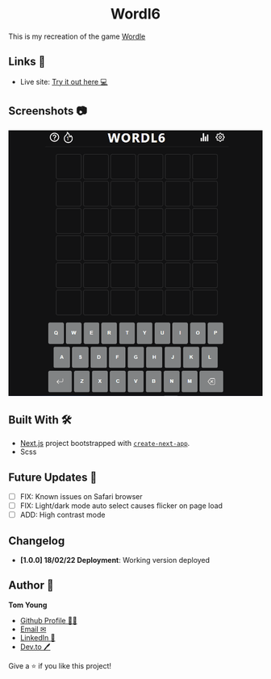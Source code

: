<h1 align="center">Wordl6</h1>

This is my recreation of the game [Wordle](https://www.nytimes.com/games/wordle/index.html 'Link to Wordle')

## Links 🌟

- Live site: [Try it out here 💻](https://wordl6-9ykof8r3j-thethomasy.vercel.app/ 'Live View')

## Screenshots 📷

<p float="left">
  <img src="./screenshots/screenshot-GIF-desktop.gif">
<!--   <img src="./screenshots/screenshot-mobile.png" width="300px"> -->
</p>

## Built With 🛠

- [Next.js](https://nextjs.org/) project bootstrapped with [`create-next-app`](https://github.com/vercel/next.js/tree/canary/packages/create-next-app).
- Scss

## Future Updates 🎁

- [ ] FIX: Known issues on Safari browser
- [ ] FIX: Light/dark mode auto select causes flicker on page load
- [ ] ADD: High contrast mode

## Changelog

- **[1.0.0] 18/02/22 Deployment**: Working version deployed 

## Author 🧑

**Tom Young**

- [Github Profile 👨‍💻](https://github.com/TheThomasY)
- [Email ✉](mailto:tomyoungdev@gmail.com?subject=Hi 'Hi!')
- [LinkedIn 💼](https://www.linkedin.com/in/tom-young5555/)
- [Dev.to 🖊](https://dev.to/thetomy)

Give a ⭐️ if you like this project!



